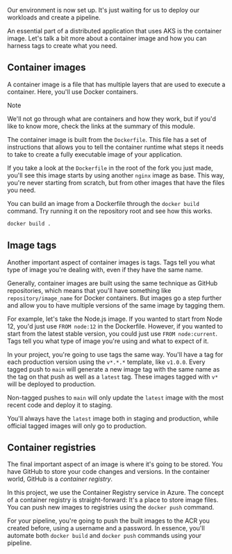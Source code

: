 Our environment is now set up. It's just waiting for us to deploy our workloads and create a pipeline.

An essential part of a distributed application that uses AKS is the container image. Let's talk a bit more about a container image and how you can harness tags to create what you need.

## Container images

A container image is a file that has multiple layers that are used to execute a container. Here, you'll use Docker containers.

> [!NOTE]
> We'll not go through what are containers and how they work, but if you'd like to know more, check the links at the summary of this module.

The container image is built from the `Dockerfile`. This file has a set of instructions that allows you to tell the container runtime what steps it needs to take to create a fully executable image of your application.

If you take a look at the `Dockerfile` in the root of the fork you just made, you'll see this image starts by using another `nginx` image as base. This way, you're never starting from scratch, but from other images that have the files you need.

You can build an image from a Dockerfile through the `docker build` command. Try running it on the repository root and see how this works.

```bash
docker build .
```

## Image tags

Another important aspect of container images is tags. Tags tell you what type of image you're dealing with, even if they have the same name.

Generally, container images are built using the same technique as GitHub repositories, which means that you'll have something like `repository/image_name` for Docker containers. But images go a step further and allow you to have multiple versions of the same image by tagging them.

For example, let's take the Node.js image. If you wanted to start from Node 12, you'd just use `FROM node:12` in the Dockerfile. However, if you wanted to start from the latest stable version, you could just use `FROM node:current`. Tags tell you what type of image you're using and what to expect of it.

In your project, you're going to use tags the same way. You'll have a tag for each production version using the `v*.*.*` template, like `v1.0.0`. Every tagged push to `main` will generate a new image tag with the same name as the tag on that push as well as a `latest` tag. These images tagged with `v*` will be deployed to production.

Non-tagged pushes to `main` will only update the `latest` image with the most recent code and deploy it to staging.

You'll always have the `latest` image both in staging and production, while official tagged images will only go to production.

## Container registries

The final important aspect of an image is where it's going to be stored. You have GitHub to store your code changes and versions. In the container world, GitHub is a *container registry*.

In this project, we use the Container Registry service in Azure. The concept of a container registry is straight-forward: It's a place to store image files. You can push new images to registries using the `docker push` command.

For your pipeline, you're going to push the built images to the ACR you created before, using a username and a password. In essence, you'll automate both `docker build` and `docker push` commands using your pipeline.
